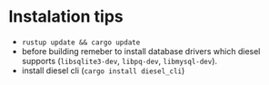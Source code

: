 # Instalation tips

* `rustup update && cargo update`
* before building remeber to install database drivers
which diesel supports (`libsqlite3-dev`, `libpq-dev`, `libmysql-dev`).
* install diesel cli (`cargo install diesel_cli`)